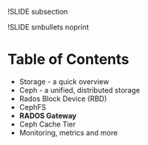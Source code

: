 !SLIDE subsection

!SLIDE smbullets noprint
# Table of Contents

*  Storage - a quick overview
*  Ceph - a unified, distributed storage
*  Rados Block Device (RBD)
*  CephFS
*  __RADOS Gateway__
*  Ceph Cache Tier
*  Monitoring, metrics and more

